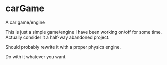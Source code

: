 # carGame
A car game/engine

This is just a simple game/engine I have been working on/off
for some time.
Actually consider it a half-way abandoned project.

Should probably rewrite it with a proper physics engine.

Do with it whatever you want.
